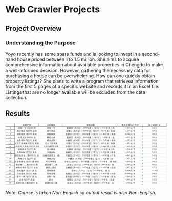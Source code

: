 # Web Crawler Projects

## Project Overview

### Understanding the Purpose
Yoyo recently has some spare funds and is looking to invest in a second-hand house priced between 1 to 1.5 million. She aims to acquire comprehensive information about available properties in Chengdu to make a well-informed decision. However, gathering the necessary data for purchasing a house can be overwhelming. How can one quickly obtain property listings? She plans to write a program that retrieves information from the first 5 pages of a specific website and records it in an Excel file. Listings that are no longer available will be excluded from the data collection.

## Results
<img src="./tu.png" alt="Web Crawler Project Results" style="width: 1000px;"/>


*Note: Course is taken Non-English so output result is also Non-English.*

